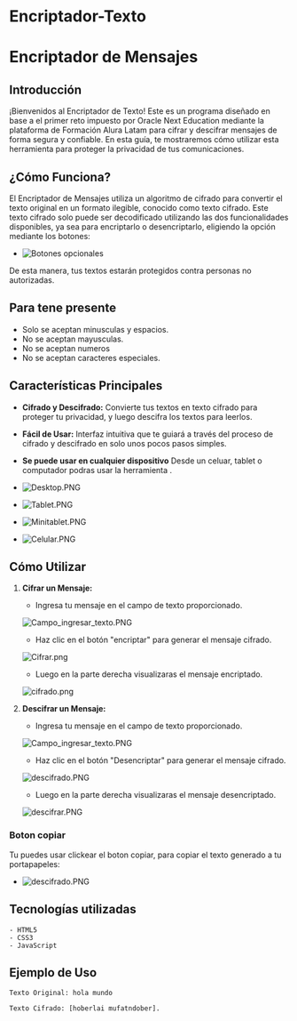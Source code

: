 # Encriptador-Texto

# Encriptador de Mensajes

## Introducción
¡Bienvenidos al Encriptador de Texto! Este es un programa diseñado en base a el primer reto impuesto por Oracle Next Education mediante la plataforma de Formación Alura Latam para cifrar y descifrar mensajes de forma segura y confiable. En esta guía, te mostraremos cómo utilizar esta herramienta para proteger la privacidad de tus comunicaciones.

## ¿Cómo Funciona?
El Encriptador de Mensajes utiliza un algoritmo de cifrado para convertir el texto original en un formato ilegible, conocido como texto cifrado. Este texto cifrado solo puede ser decodificado utilizando las dos funcionalidades disponibles, ya sea para encriptarlo o desencriptarlo, eligiendo la opción mediante los botones:

- ![Botones opcionales](img/presentacion/botones.PNG)


De esta manera, tus textos estarán protegidos contra personas no autorizadas.

## Para tene presente

- Solo se aceptan minusculas y espacios.
- No se aceptan mayusculas.
- No se aceptan numeros
- No se aceptan caracteres especiales.

## Características Principales
- **Cifrado y Descifrado:** Convierte tus textos en texto cifrado para proteger tu privacidad, y luego descifra los textos para leerlos.
- **Fácil de Usar:** Interfaz intuitiva que te guiará a través del proceso de cifrado y descifrado en solo unos pocos pasos simples.
- **Se puede usar en cualquier dispositivo** Desde un celuar, tablet o computador podras usar la herramienta .

- ![Desktop.PNG](img/presentacion/Desktop.PNG)

- ![Tablet.PNG](img/presentacion/Tablet.PNG)

- ![Minitablet.PNG](img/presentacion/Minitablet.PNG)

- ![Celular.PNG](img/presentacion/Celular.PNG)


## Cómo Utilizar

1. **Cifrar un Mensaje:**
   - Ingresa tu mensaje en el campo de texto proporcionado.

    ![Campo_ingresar_texto.PNG](img/presentacion/Campo_ingresar_texto.PNG)
    
   - Haz clic en el botón "encriptar" para generar el mensaje cifrado.

    ![Cifrar.png](img/presentacion/Cifrar.PNG)

   - Luego en la parte derecha visualizaras  el mensaje encriptado.

    ![cifrado.png](img/presentacion/cifrado.PNG)
  

2. **Descifrar un Mensaje:**
   - Ingresa tu mensaje en el campo de texto proporcionado.

    ![Campo_ingresar_texto.PNG](img/presentacion/Campo_ingresar_texto.PNG)
    
   - Haz clic en el botón "Desencriptar" para generar el mensaje cifrado.

    ![descifrado.PNG](img/presentacion/descifrado.PNG)

   - Luego en la parte derecha visualizaras  el mensaje desencriptado.

    ![descifrar.PNG](img/presentacion/descifrar.PNG)

### Boton copiar

Tu puedes usar clickear el boton copiar, para copiar el texto generado a tu portapapeles:

- ![descifrado.PNG](img/presentacion/descifrado.PNG)

## Tecnologías utilizadas 

    - HTML5
    - CSS3
    - JavaScript

## Ejemplo de Uso
```plaintext
Texto Original: hola mundo

Texto Cifrado: [hoberlai mufatndober].


